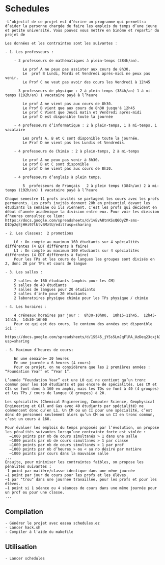 Schedules
==

	-L’objectif de ce projet est d’écrire un programme qui permettra d’aider la personne chargée de faire les emplois du temps d’une jeune et petite université. Vous pouvez vous mettre en binôme et repartir du projet de 

	Les données et les contraintes sont les suivantes :

	- 1. Les professeurs :

		- 3 professeurs de mathématiques à plein-temps (384h/an).

			Le prof A ne peux pas assister aux cours de 8h30.
			Le  prof B Lundi, Mardi et Vendredi après-midi ne peux pas venir. 
			Le Prof C ne veut pas avoir des cours les Vendredi à 12h45
			
		- 3 professeurs de physique : 2 à plein temps (384h/an) 1 à mi-temps (192h/an) 1 vacataire payé à l’heure

			Le prof A ne vient pas aux cours de 8h30.
			Le Prof B vient que aux cours de 8h30 jusqu'à 12h45
			Le prof C Vient que Jeudi matin et Vendredi après-midi
			Le prof D est disponible toute la journée

		- 4 professeurs d’informatique : 2 à plein-temps, 1 à mi-temps, 1 vacataire

			Les profs A, B et C sont disponible toute la journée.
			Le Prof D ne vient pas les Lundis et Vendredis.
			
		- 4 professeurs de Chimie : 2 à plein-temps, 2 à mi-temps

			Le prof A ne peux pas venir à 8h30.
			Le prof B et C sont disponible 
			Le prof D ne vient pas aux cours de 8h30.
			
		- 4 professeurs d’anglais à plein temps.
		
	        5  professeurs de Français   2 à plein temps (384h/an) 2 à mi-temps (192h/an) 1 vacataire payé à l’heure
			  
	Chaque semestre 11 profs invités se partagent les cours avec les profs permanents. Les profs invités donnent 20h en présentiel devant les étudiants la semaine où ils viennent. C’est les profs qui décident en début d'année académique la division entre eux. Pour voir les division d’heures consultez ce lien:
	https://docs.google.com/spreadsheets/d/1vEvA8tnKSsQ6OyZM-sms-D1Dp2qEjHHi97lktvBMztU/edit?usp=sharing 

	- 2. Les classes:  2 promotions

		L0 : On compte au maximum 160 étudiants sur 4 spécialités différentes (4 EDT différents à faire)
		L1 : On compte au maximum 160 étudiants sur 4 spécialités différentes (4 EDT différents à faire)
		Pour les TPs et les cours de langues les groupes sont divisés en 2, donc 20 par TPs et cours de langue
		
	- 3. Les salles :

		2 salles de 160 étudiants (amphis pour les CM)
		5 salles de 40 étudiants
		7 salles de langues pour 20 étudiants
		2 salles d’info pour 20 étudiants
		2 laboratoires physique chimie pour les TPs physique / chimie
		
	- 4. Les horaires :

		4 créneaux horaires par jour :  8h30-10h00,  10h15-11h45,  12h45-14h15,  14h30-16h00
		Pour ce qui est des cours, le contenu des années est disponible ici :
		https://docs.google.com/spreadsheets/d/1SS45_jYSs5LmJqFlRA_UzDeq23cxjk3k7D_33NED5ks/edit?usp=sharing

	- 5. Maximum d’heures de cours:

		En une semaine= 30 heures
		En une journée = 6 heures (4 cours)
		Pour ce projet, on ne considérera que les 2 premières années : “Foundation Year” et “Year 1”.

	L’année “Foundation Year” est une L0 qui ne contient qu’un tronc commun pour les 160 étudiants et pas encore de spécialités. Les CM et CIs se font donc à 160 en amphi, mais les TDs se font à 40 (4 groupes) et les TPs / cours de langue (8 groupes) à 20. 

	Les spécialités (Chemical Engineering, Computer Science, Geophysical Engineering et Oil and Gas avec 40 étudiants par spécialité) ne commencent donc qu’en L1. Un CM ou un CI pour une spécialité, c’est donc 40 personnes seulement alors qu’un CM ou un CI en tronc commun, c’est un cours à 160.

	Pour évaluer les emplois du temps proposés par l’évolution, on propose les pénalités suivantes lorsqu’une contrainte forte est violée :
	  –1000 points par nb de cours simultanés > 1 dans une salle
	  –1000 points par nb de cours simultanés > 1 par classe
	  –1000 points par nb de cours simultanés > 1 par prof
	  –1000 points par nb d’heures > ou < au nb désiré par matière
	  –1000 points par cours dans la mauvaise salle
	...
	Ensuite, pour minimiser les contraintes faibles, on propose les pénalités suivantes :
	–1 point par matière/classe identique dans une même journée
	–1 point par jour de cours pour les profs et les élèves.
	–1 par "trou" dans une journée travaillée, pour les profs et pour les élèves.
	–1 point si 1 séance ou 4 séances de cours dans une même journée pour un prof ou pour une classe.
	...

Compilation
-

	- Générer le projet avec easea schedules.ez
	- Lancer hack.sh
	- Compiler à l'aide du makefile

Utilisation
-

	- Lancer schedules